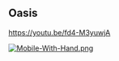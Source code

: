 ## Oasis

https://youtu.be/fd4-M3yuwjA


[![Mobile-With-Hand.png](https://i.postimg.cc/nzcxTHvC/Mobile-With-Hand.png)](https://postimg.cc/QBPvdZY3)
